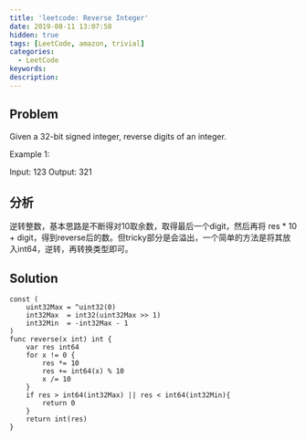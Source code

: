 ```yaml
---
title: 'leetcode: Reverse Integer'
date: 2019-08-11 13:07:58
hidden: true
tags: [LeetCode, amazon, trivial]
categories:
  - LeetCode
keywords:
description:
---
```


## Problem

Given a 32-bit signed integer, reverse digits of an integer.

Example 1:

Input: 123
Output: 321

## 分析

逆转整数，基本思路是不断得对10取余数，取得最后一个digit，然后再将 res * 10 + digit，得到reverse后的数。但tricky部分是会溢出，一个简单的方法是将其放入int64，逆转，再转换类型即可。

## Solution

```golang
const (
    uint32Max = ^uint32(0)
    int32Max  = int32(uint32Max >> 1)
    int32Min  = -int32Max - 1
)
func reverse(x int) int {
    var res int64
    for x != 0 {
        res *= 10
        res += int64(x) % 10
        x /= 10
    }
    if res > int64(int32Max) || res < int64(int32Min){
        return 0
    }
    return int(res)
}
``` 